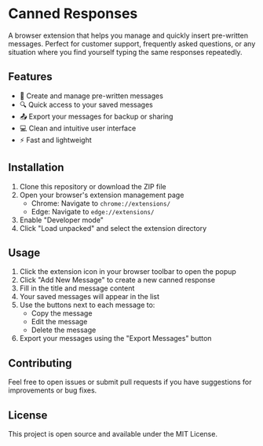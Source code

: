 # Canned Responses

A browser extension that helps you manage and quickly insert pre-written messages. Perfect for customer support, frequently asked questions, or any situation where you find yourself typing the same responses repeatedly.

## Features

- 📝 Create and manage pre-written messages
- 🔍 Quick access to your saved messages
- 📤 Export your messages for backup or sharing
- 💻 Clean and intuitive user interface
- ⚡ Fast and lightweight

## Installation

1. Clone this repository or download the ZIP file
2. Open your browser's extension management page
   - Chrome: Navigate to `chrome://extensions/`
   - Edge: Navigate to `edge://extensions/`
3. Enable "Developer mode"
4. Click "Load unpacked" and select the extension directory

## Usage

1. Click the extension icon in your browser toolbar to open the popup
2. Click "Add New Message" to create a new canned response
3. Fill in the title and message content
4. Your saved messages will appear in the list
5. Use the buttons next to each message to:
   - Copy the message
   - Edit the message
   - Delete the message
6. Export your messages using the "Export Messages" button

## Contributing

Feel free to open issues or submit pull requests if you have suggestions for improvements or bug fixes.

## License

This project is open source and available under the MIT License.

